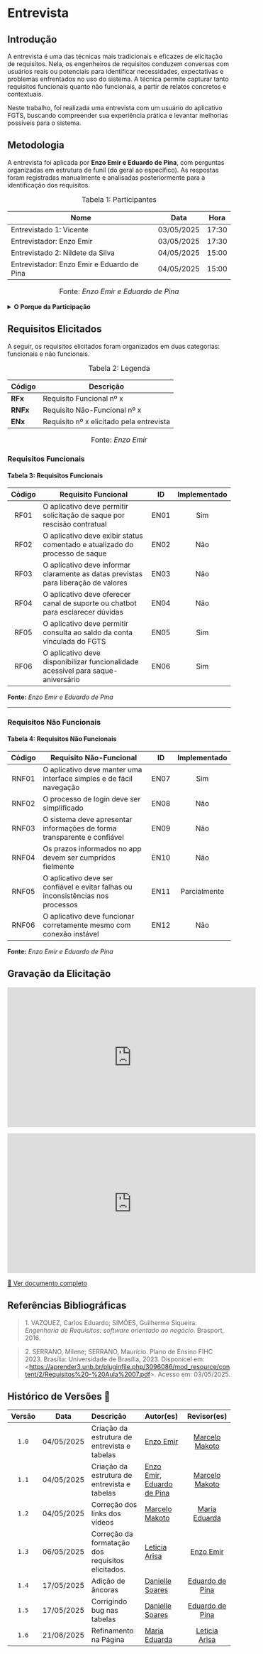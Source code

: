 # Entrevista

## Introdução

A entrevista é uma das técnicas mais tradicionais e eficazes de elicitação de requisitos. Nela, os engenheiros de requisitos conduzem conversas com usuários reais ou potenciais para identificar necessidades, expectativas e problemas enfrentados no uso do sistema. A técnica permite capturar tanto requisitos funcionais quanto não funcionais, a partir de relatos concretos e contextuais.

Neste trabalho, foi realizada uma entrevista com um usuário do aplicativo FGTS, buscando compreender sua experiência prática e levantar melhorias possíveis para o sistema.

## Metodologia

A entrevista foi aplicada por **Enzo Emir e Eduardo de Pina**, com perguntas organizadas em estrutura de funil (do geral ao específico). As respostas foram registradas manualmente e analisadas posteriormente para a identificação dos requisitos.

<font size="3"><p style="text-align: center">Tabela 1: Participantes</p></font>

<div align="center">

<table>
  <thead>
    <tr>
      <th>Nome</th>
      <th>Data</th>
      <th>Hora</th>
    </tr>
  </thead>
  <tbody>
    <tr>
      <td>Entrevistado 1: Vicente</td>
      <td>03/05/2025</td>
      <td>17:30</td>
    </tr>
    <tr>
      <td>Entrevistador: Enzo Emir</td>
      <td>03/05/2025</td>
      <td>17:30</td>
    </tr>
    <tr>
      <td>Entrevistado 2: Nildete da Silva</td>
      <td>04/05/2025</td>
      <td>15:00</td>
    </tr>
    <tr>
      <td>Entrevistador: Enzo Emir e Eduardo de Pina</td>
      <td>04/05/2025</td>
      <td>15:00</td>
    </tr>
  </tbody>
</table>

</div>


<p style="text-align: center; font-size: 16px;">Fonte: <i>Enzo Emir e Eduardo de Pina</i></p>

</details> <details> <summary><strong> O Porque da Participação</strong></summary>

A participação do entrevistado 1 (Vicente) e da entrevistada 2 (Nildete), ambos usuários-chave, foi de importância fundamental para o processo de elicitação de requisitos. Como especialistas em suas próprias rotinas e desafios diários, eles trouxeram à tona as necessidades reais e as dores do negócio que o sistema precisa resolver. Essa perspectiva direta permitiu não apenas identificar funcionalidades essenciais, mas também compreender os requisitos não funcionais críticos para a usabilidade e aceitação da solução.

O envolvimento deles é vital porque garante que o software seja construído com base em informações precisas e no uso prático, evitando suposições e desenvolvimentos desalinhados com a realidade. Ao validar ideias e fornecer feedback desde as etapas iniciais, Vicente e Nildete contribuíram diretamente para reduzir retrabalhos futuros e minimizar o risco de entregar um produto que não atenda às expectativas. Em suma, a presença deles na entrevista assegurou que o projeto se mantenha focado em criar uma solução verdadeiramente útil e eficaz para seus futuros usuários.

</details>

## Requisitos Elicitados

A seguir, os requisitos elicitados foram organizados em duas categorias: funcionais e não funcionais.

<font size="3"><p style="text-align: center">Tabela 2: Legenda</p></font>

<div align="center">

<table>
  <thead>
    <tr>
      <th>Código</th>
      <th>Descrição</th>
    </tr>
  </thead>
  <tbody>
    <tr>
      <td><strong>RFx</strong></td>
      <td>Requisito Funcional nº x</td>
    </tr>
    <tr>
      <td><strong>RNFx</strong></td>
      <td>Requisito Não-Funcional nº x</td>
    </tr>
    <tr>
      <td><strong>ENx</strong></td>
      <td>Requisito nº x elicitado pela entrevista</td>
    </tr>
  </tbody>
</table>

</div>

<p style="text-align: center; font-size: 16px;">Fonte: <i>Enzo Emir</i></p>

### Requisitos Funcionais

#### Tabela 3: Requisitos Funcionais

<a name="EN_RF"></a>

| Código | Requisito Funcional                                                                 | ID    | Implementado |
|:------:|--------------------------------------------------------------------------------------|:-----:|:------------:|
| RF01   | O aplicativo deve permitir solicitação de saque por rescisão contratual                              | EN01  | Sim          |
| RF02   | O aplicativo deve exibir status comentado e atualizado do processo de saque                          | EN02  | Não          |
| RF03   | O aplicativo deve informar claramente as datas previstas para liberação de valores                   | EN03  | Não          |
| RF04   | O aplicativo deve oferecer canal de suporte ou chatbot para esclarecer dúvidas                       | EN04  | Não          |
| RF05   | O aplicativo deve permitir consulta ao saldo da conta vinculada do FGTS                              | EN05  | Sim          |
| RF06   | O aplicativo deve disponibilizar funcionalidade acessível para saque-aniversário                     | EN06  | Sim          |

**Fonte:** *Enzo Emir e Eduardo de Pina*

---

### Requisitos Não Funcionais

#### Tabela 4: Requisitos Não Funcionais

<a name="EN_RNF"></a>

| Código  | Requisito Não-Funcional                                                           | ID    | Implementado |
|:-------:|------------------------------------------------------------------------------------|:-----:|:------------:|
| RNF01   | O aplicativo deve manter uma interface simples e de fácil navegação               | EN07  | Sim          |
| RNF02   | O processo de login deve ser simplificado                                         | EN08  | Não          |
| RNF03   | O sistema deve apresentar informações de forma transparente e confiável           | EN09  | Não          |
| RNF04   | Os prazos informados no app devem ser cumpridos fielmente                         | EN10  | Não          |
| RNF05   | O aplicativo deve ser confiável e evitar falhas ou inconsistências nos processos  | EN11  | Parcialmente |
| RNF06   | O aplicativo deve funcionar corretamente mesmo com conexão instável               | EN12  | Não          |

**Fonte:** *Enzo Emir e Eduardo de Pina*


## Gravação da Elicitação

<p style="text-align: center">
<iframe width="560" height="315" src="https://youtube.com/embed/r9nRinXUWE8" title="YouTube video player" frameborder="0" allow="accelerometer; autoplay; clipboard-write; encrypted-media; gyroscope; picture-in-picture; web-share" referrerpolicy="strict-origin-when-cross-origin" allowfullscreen></iframe>
</p>
<p style="text-align: center">
<iframe width="560" height="315" src="https://youtube.com/embed/_trr3zNFNu8" title="YouTube video player" frameborder="0" allow="accelerometer; autoplay; clipboard-write; encrypted-media; gyroscope; picture-in-picture; web-share" referrerpolicy="strict-origin-when-cross-origin" allowfullscreen></iframe>
</p>

<a href="../../../assets/Entrevista.pdf" target="_blank">📄 Ver documento completo</a>

## Referências Bibliográficas

> 1.</a> VAZQUEZ, Carlos Eduardo; SIMÕES, Guilherme Siqueira. *Engenharia de Requisitos: software orientado ao negócio*. Brasport, 2016.  

> 2.</a> SERRANO, Milene; SERRANO, Maurício. Plano de Ensino FIHC 2023. Brasília: Universidade de Brasília, 2023. Disponícel em: <<https://aprender3.unb.br/pluginfile.php/3096086/mod_resource/content/2/Requisitos%20-%20Aula%2007.pdf>>. Acesso em: 03/05/2025.

## Histórico de Versões 📅

| Versão | Data       | Descrição                                      | Autor(es)   | Revisor(es) |
|:------:|:----------:|:-----------------------------------------------|:------------|:-----------:|
|  `1.0`   | 04/05/2025 | Criação da estrutura de entrevista e tabelas   | [Enzo Emir](https://github.com/EnzoEmir)   | [Marcelo Makoto](https://github.com/MM4k) |
|  `1.1`   | 04/05/2025 | Criação da estrutura de entrevista e tabelas   | [Enzo Emir](https://github.com/EnzoEmir), [Eduardo de Pina](https://github.com/eduardodpms)  | [Marcelo Makoto](https://github.com/MM4k)           |
|  `1.2`   | 04/05/2025 | Correção dos links dos vídeos   | [Marcelo Makoto](https://github.com/MM4k)   | [Maria Eduarda](https://github.com/dudaa28) |
| `1.3`  | 06/05/2025 | Correção da formatação dos requisitos elicitados. | [Leticia Arisa](https://github.com/Leticia-Arisa-K-Higa) | [Enzo Emir](https://github.com/EnzoEmir) |
| `1.4` | 17/05/2025 | Adição de âncoras | [Danielle Soares](https://github.com/danielle-soaress) | [Eduardo de Pina](https://github.com/eduardodpms) |
| `1.5`  | 17/05/2025 | Corrigindo bug nas tabelas | [Danielle Soares](https://github.com/danielle-soaress) | [Eduardo de Pina](https://github.com/eduardodpms) |
| `1.6`  | 21/06/2025 | Refinamento na Página | [Maria Eduarda](https://github.com/dudaa28) | [Leticia Arisa](https://github.com/Leticia-Arisa-K-Higa) |

